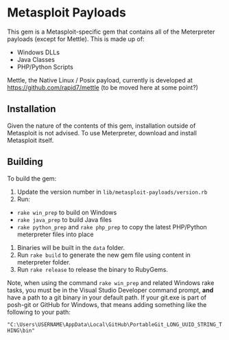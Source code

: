 # Metasploit Payloads

This gem is a Metasploit-specific gem that contains all of the
Meterpreter payloads (except for Mettle). This is made up of:

* Windows DLLs
* Java Classes
* PHP/Python Scripts

Mettle, the Native Linux / Posix payload, currently is developed at
https://github.com/rapid7/mettle (to be moved here at some point?)

## Installation

Given the nature of the contents of this gem, installation
outside of Metasploit is not advised. To use Meterpreter,
download and install Metasploit itself.

## Building

To build the gem:

1. Update the version number in `lib/metasploit-payloads/version.rb`
1. Run:
  - `rake win_prep` to build on Windows
  - `rake java_prep` to build Java files
  - `rake python_prep` and `rake php_prep` to copy the latest PHP/Python
    meterpreter files into place
1. Binaries will be built in the `data` folder.
1. Run `rake build` to generate the new gem file using content in
   meterpreter folder.
1. Run `rake release` to release the binary to RubyGems.

Note, when using the command `rake win_prep` and related Windows rake
tasks, you must be in the Visual Studio Developer command prompt,
**and** have a path to a git binary in your default path. If your
git.exe is part of posh-git or GitHub for Windows, that means adding
something like the following to your path:

`"C:\Users\USERNAME\AppData\Local\GitHub\PortableGit_LONG_UUID_STRING_THING\bin"`

